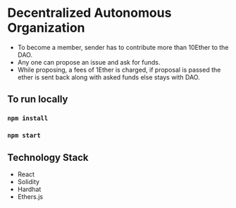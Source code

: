

# Decentralized Autonomous Organization
- To become a member, sender has to contribute more than 10Ether to the DAO.
- Any one can propose an issue and ask for funds.
- While proposing, a fees of 1Ether is charged, if proposal is passed the ether is sent back along with asked funds else stays with DAO.


## To run locally
### `npm install`
### `npm start`


## Technology Stack
- React
- Solidity
- Hardhat
- Ethers.js
